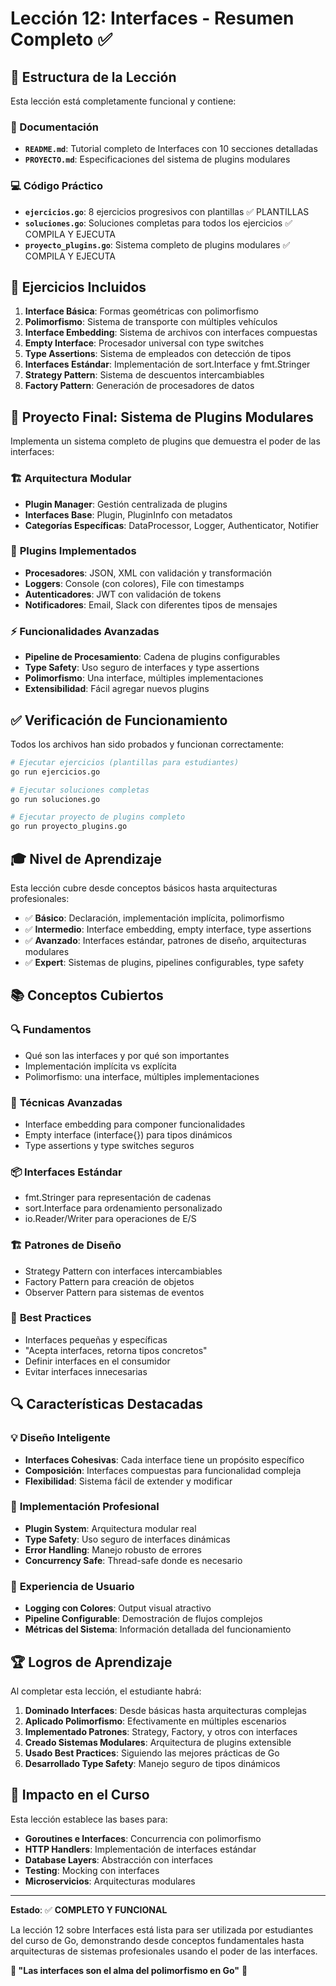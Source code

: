 # Lección 12: Interfaces - Resumen Completo ✅

## 📁 Estructura de la Lección

Esta lección está completamente funcional y contiene:

### 📖 Documentación
- **`README.md`**: Tutorial completo de Interfaces con 10 secciones detalladas
- **`PROYECTO.md`**: Especificaciones del sistema de plugins modulares

### 💻 Código Práctico
- **`ejercicios.go`**: 8 ejercicios progresivos con plantillas ✅ PLANTILLAS
- **`soluciones.go`**: Soluciones completas para todos los ejercicios ✅ COMPILA Y EJECUTA
- **`proyecto_plugins.go`**: Sistema completo de plugins modulares ✅ COMPILA Y EJECUTA

## 🎯 Ejercicios Incluidos

1. **Interface Básica**: Formas geométricas con polimorfismo
2. **Polimorfismo**: Sistema de transporte con múltiples vehículos
3. **Interface Embedding**: Sistema de archivos con interfaces compuestas
4. **Empty Interface**: Procesador universal con type switches
5. **Type Assertions**: Sistema de empleados con detección de tipos
6. **Interfaces Estándar**: Implementación de sort.Interface y fmt.Stringer
7. **Strategy Pattern**: Sistema de descuentos intercambiables
8. **Factory Pattern**: Generación de procesadores de datos

## 🔌 Proyecto Final: Sistema de Plugins Modulares

Implementa un sistema completo de plugins que demuestra el poder de las interfaces:

### 🏗️ **Arquitectura Modular**
- **Plugin Manager**: Gestión centralizada de plugins
- **Interfaces Base**: Plugin, PluginInfo con metadatos
- **Categorías Específicas**: DataProcessor, Logger, Authenticator, Notifier

### 🔧 **Plugins Implementados**
- **Procesadores**: JSON, XML con validación y transformación
- **Loggers**: Console (con colores), File con timestamps
- **Autenticadores**: JWT con validación de tokens
- **Notificadores**: Email, Slack con diferentes tipos de mensajes

### ⚡ **Funcionalidades Avanzadas**
- **Pipeline de Procesamiento**: Cadena de plugins configurables
- **Type Safety**: Uso seguro de interfaces y type assertions
- **Polimorfismo**: Una interface, múltiples implementaciones
- **Extensibilidad**: Fácil agregar nuevos plugins

## ✅ Verificación de Funcionamiento

Todos los archivos han sido probados y funcionan correctamente:

```bash
# Ejecutar ejercicios (plantillas para estudiantes)
go run ejercicios.go

# Ejecutar soluciones completas
go run soluciones.go

# Ejecutar proyecto de plugins completo
go run proyecto_plugins.go
```

## 🎓 Nivel de Aprendizaje

Esta lección cubre desde conceptos básicos hasta arquitecturas profesionales:

- ✅ **Básico**: Declaración, implementación implícita, polimorfismo
- ✅ **Intermedio**: Interface embedding, empty interface, type assertions
- ✅ **Avanzado**: Interfaces estándar, patrones de diseño, arquitecturas modulares
- ✅ **Expert**: Sistemas de plugins, pipelines configurables, type safety

## 📚 Conceptos Cubiertos

### 🔍 **Fundamentos**
- Qué son las interfaces y por qué son importantes
- Implementación implícita vs explícita
- Polimorfismo: una interface, múltiples implementaciones

### 🔗 **Técnicas Avanzadas**
- Interface embedding para componer funcionalidades
- Empty interface (interface{}) para tipos dinámicos
- Type assertions y type switches seguros

### 📦 **Interfaces Estándar**
- fmt.Stringer para representación de cadenas
- sort.Interface para ordenamiento personalizado
- io.Reader/Writer para operaciones de E/S

### 🏗️ **Patrones de Diseño**
- Strategy Pattern con interfaces intercambiables
- Factory Pattern para creación de objetos
- Observer Pattern para sistemas de eventos

### 🎯 **Best Practices**
- Interfaces pequeñas y específicas
- "Acepta interfaces, retorna tipos concretos"
- Definir interfaces en el consumidor
- Evitar interfaces innecesarias

## 🔍 Características Destacadas

### 💡 **Diseño Inteligente**
- **Interfaces Cohesivas**: Cada interface tiene un propósito específico
- **Composición**: Interfaces compuestas para funcionalidad compleja
- **Flexibilidad**: Sistema fácil de extender y modificar

### 🚀 **Implementación Profesional**
- **Plugin System**: Arquitectura modular real
- **Type Safety**: Uso seguro de interfaces dinámicas
- **Error Handling**: Manejo robusto de errores
- **Concurrency Safe**: Thread-safe donde es necesario

### 🎨 **Experiencia de Usuario**
- **Logging con Colores**: Output visual atractivo
- **Pipeline Configurable**: Demostración de flujos complejos
- **Métricas del Sistema**: Información detallada del funcionamiento

## 🏆 Logros de Aprendizaje

Al completar esta lección, el estudiante habrá:

1. **Dominado Interfaces**: Desde básicas hasta arquitecturas complejas
2. **Aplicado Polimorfismo**: Efectivamente en múltiples escenarios
3. **Implementado Patrones**: Strategy, Factory, y otros con interfaces
4. **Creado Sistemas Modulares**: Arquitectura de plugins extensible
5. **Usado Best Practices**: Siguiendo las mejores prácticas de Go
6. **Desarrollado Type Safety**: Manejo seguro de tipos dinámicos

## 🔄 Impacto en el Curso

Esta lección establece las bases para:

- **Goroutines e Interfaces**: Concurrencia con polimorfismo
- **HTTP Handlers**: Implementación de interfaces estándar
- **Database Layers**: Abstracción con interfaces
- **Testing**: Mocking con interfaces
- **Microservicios**: Arquitecturas modulares

---

**Estado**: ✅ **COMPLETO Y FUNCIONAL**

La lección 12 sobre Interfaces está lista para ser utilizada por estudiantes del curso de Go, demonstrando desde conceptos fundamentales hasta arquitecturas de sistemas profesionales usando el poder de las interfaces.

**🔌 "Las interfaces son el alma del polimorfismo en Go"** 🚀
